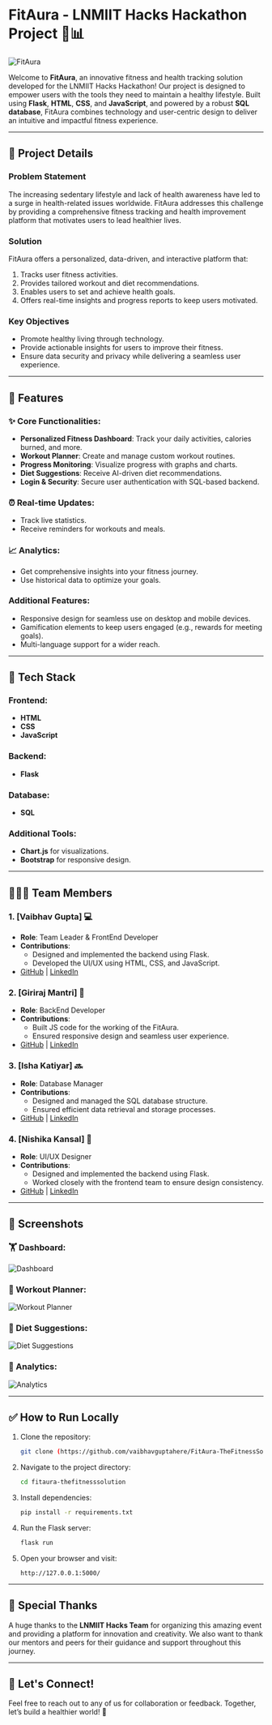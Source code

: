 # FitAura - LNMIIT Hacks Hackathon Project 🏅📊

![FitAura](https://i.postimg.cc/J4j0N4RC/1.png)

Welcome to **FitAura**, an innovative fitness and health tracking solution developed for the LNMIIT Hacks Hackathon! Our project is designed to empower users with the tools they need to maintain a healthy lifestyle. Built using **Flask**, **HTML**, **CSS**, and **JavaScript**, and powered by a robust **SQL database**, FitAura combines technology and user-centric design to deliver an intuitive and impactful fitness experience.

---

## 🔬 Project Details

### **Problem Statement**
The increasing sedentary lifestyle and lack of health awareness have led to a surge in health-related issues worldwide. FitAura addresses this challenge by providing a comprehensive fitness tracking and health improvement platform that motivates users to lead healthier lives.

### **Solution**
FitAura offers a personalized, data-driven, and interactive platform that:
1. Tracks user fitness activities.
2. Provides tailored workout and diet recommendations.
3. Enables users to set and achieve health goals.
4. Offers real-time insights and progress reports to keep users motivated.

### **Key Objectives**
- Promote healthy living through technology.
- Provide actionable insights for users to improve their fitness.
- Ensure data security and privacy while delivering a seamless user experience.

---

## 🔬 Features

### ✨ Core Functionalities:
- **Personalized Fitness Dashboard**: Track your daily activities, calories burned, and more.
- **Workout Planner**: Create and manage custom workout routines.
- **Progress Monitoring**: Visualize progress with graphs and charts.
- **Diet Suggestions**: Receive AI-driven diet recommendations.
- **Login & Security**: Secure user authentication with SQL-based backend.

### ⏰ Real-time Updates:
- Track live statistics.
- Receive reminders for workouts and meals.

### 📈 Analytics:
- Get comprehensive insights into your fitness journey.
- Use historical data to optimize your goals.

### Additional Features:
- Responsive design for seamless use on desktop and mobile devices.
- Gamification elements to keep users engaged (e.g., rewards for meeting goals).
- Multi-language support for a wider reach.

---

## 🔧 Tech Stack

### Frontend:
- **HTML**
- **CSS**
- **JavaScript**

### Backend:
- **Flask**

### Database:
- **SQL**

### Additional Tools:
- **Chart.js** for visualizations.
- **Bootstrap** for responsive design.

---

## 👨‍👩‍👦 Team Members

### **1. [Vaibhav Gupta] 💻**
- **Role**: Team Leader & FrontEnd Developer
- **Contributions**: 
  - Designed and implemented the backend using Flask.
  - Developed the UI/UX using HTML, CSS, and JavaScript.
- [GitHub](https://github.com/vaibhavguptahere) | [LinkedIn](https://www.linkedin.com/in/vaibhavguptahere-/)

### **2. [Giriraj Mantri] 🎨**
- **Role**: BackEnd Developer
- **Contributions**: 
  - Built JS code for the working of the FitAura.
  - Ensured responsive design and seamless user experience.
- [GitHub](https://github.com/GirirajMantri) | [LinkedIn](https://www.linkedin.com/in/giriraj-mantri-25a57b217/)

### **3. [Isha Katiyar] 🔜**
- **Role**: Database Manager
- **Contributions**: 
  - Designed and managed the SQL database structure.
  - Ensured efficient data retrieval and storage processes.
- [GitHub](https://github.com/isha-1686) | [LinkedIn](https://www.linkedin.com/in/nishika-kansal-870b18322/)

### **4. [Nishika Kansal] 🔧**
- **Role**: UI/UX Designer
- **Contributions**: 
  - Designed and implemented the backend using Flask.
  - Worked closely with the frontend team to ensure design consistency.
- [GitHub](https://github.com/Nishikakansal) | [LinkedIn](https://www.linkedin.com/in/isha-katiyar-432156326/)

---

## 📸 Screenshots

### 🏋️ Dashboard:
![Dashboard](insert_dashboard_image_url_here)

### 🎯 Workout Planner:
![Workout Planner](insert_workout_planner_image_url_here)

### 🍎 Diet Suggestions:
![Diet Suggestions](insert_diet_suggestions_image_url_here)

### 🔬 Analytics:
![Analytics](insert_analytics_image_url_here)

---

## ✅ How to Run Locally

1. Clone the repository:
   ```bash
   git clone (https://github.com/vaibhavguptahere/FitAura-TheFitnessSolution/.git)
   ```

2. Navigate to the project directory:
   ```bash
   cd fitaura-thefitnesssolution
   ```

3. Install dependencies:
   ```bash
   pip install -r requirements.txt
   ```

4. Run the Flask server:
   ```bash
   flask run
   ```

5. Open your browser and visit:
   ```
   http://127.0.0.1:5000/
   ```

---

## 🙏 Special Thanks

A huge thanks to the **LNMIIT Hacks Team** for organizing this amazing event and providing a platform for innovation and creativity. We also want to thank our mentors and peers for their guidance and support throughout this journey.

---

## 🚀 Let's Connect!
Feel free to reach out to any of us for collaboration or feedback. Together, let’s build a healthier world! 💪
